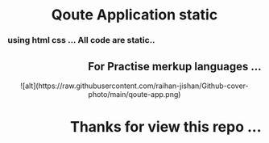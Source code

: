 <h1 align="center"> Qoute Application static</h1>
<h3>using html css ... All code are static.. </h3>
<h2 align="right"> For Practise merkup languages ... </h2>
<div align="center"> 
  ![alt](https://raw.githubusercontent.com/raihan-jishan/Github-cover-photo/main/qoute-app.png) 
</div>
<div align="right">
    
<h1>Thanks for view this repo ... <h1>
  </div>
